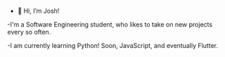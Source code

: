 - 👋 Hi, I’m Josh!

-I'm a Software Engineering student, who likes to take on new projects every so often.

-I am currently learning Python! Soon, JavaScript, and eventually Flutter.
